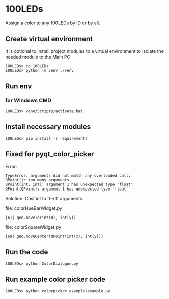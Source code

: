 # 100LEDs
Assign a color to any 100LEDs by ID or by all.
## Create virtual environment
It is optional to install project modules to a virtual environment to isolate the needed module to the Main PC
```
100LEDs> cd 100LEDs
100LEDs> python -m venv ./venv
```
## Run env
### for Windows CMD
```
100LEDs> venv/Scripts/activate.bat
```
## Install necessary modules
```
100LEDs> pip install -r requirements
```
## Fixed for pyqt_color_picker
Error:
```
TypeError: arguments did not match any overloaded call:
QPoint(): too many arguments
QPoint(int, int): argument 1 has unexpected type 'float'
QPoint(QPoint): argument 1 has unexpected type 'float'
```

Solution: Cast int to the ff arguments

file: colorHueBarWidget.py
```
|61| geo.moveTo(int(0), int(y))
```
file: colorSquareWidget.py
```
|69| geo.moveCenter(QPoint(int(x), int(y)))
```

## Run the code
```
100LEDs> python ColorDialogue.py
```
## Run example color picker code
```
100LEDs> python colorpicker_example\example.py